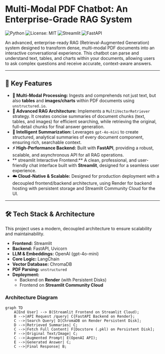 # Multi-Modal PDF Chatbot: An Enterprise-Grade RAG System

![Python](https://img.shields.io/badge/Python-3.9%2B-blue.svg)
![License: MIT](https://img.shields.io/badge/License-MIT-yellow.svg)
![Streamlit](https://img.shields.io/badge/Frontend-Streamlit-red)
![FastAPI](https://img.shields.io/badge/Backend-FastAPI-green)

An advanced, enterprise-ready RAG (Retrieval-Augmented Generation) system designed to transform dense, multi-modal PDF documents into an interactive conversational experience. This chatbot can parse and understand text, tables, and charts within your documents, allowing users to ask complex questions and receive accurate, context-aware answers.

---

## 🚀 Key Features

* **📄 Multi-Modal Processing:** Ingests and comprehends not just text, but also **tables** and **images/charts** within PDF documents using `unstructured.io`.
* **🧠 Advanced RAG Architecture:** Implements a `MultiVectorRetriever` strategy. It creates concise summaries of document chunks (text, tables, and images) for efficient searching, while retrieving the original, full-detail chunks for final answer generation.
* **🤖 Intelligent Summarization:** Leverages `gpt-4o-mini` to create structured, analytical summaries of every document component, ensuring rich, searchable context.
* **⚡️ High-Performance Backend:** Built with **FastAPI**, providing a robust, scalable, and asynchronous API for all RAG operations.
* ** streamlit  Interactive Frontend:** A clean, professional, and user-friendly chat interface built with **Streamlit**, designed for a seamless user experience.
* **☁️ Cloud-Native & Scalable:** Designed for production deployment with a decoupled frontend/backend architecture, using Render for backend hosting with persistent storage and Streamlit Community Cloud for the UI.

---

## 🛠️ Tech Stack & Architecture

This project uses a modern, decoupled architecture to ensure scalability and maintainability.

* **Frontend:** Streamlit
* **Backend:** FastAPI, Uvicorn
* **LLM & Embeddings:** OpenAI (gpt-4o-mini)
* **Core Logic:** LangChain
* **Vector Database:** ChromaDB
* **PDF Parsing:** `unstructured`
* **Deployment:**
    * Backend on **Render** (with Persistent Disks)
    * Frontend on **Streamlit Community Cloud**

### Architecture Diagram

```mermaid
graph TD
    A[End User] --> B(Streamlit Frontend on Streamlit Cloud);
    B -->|API Request /query| C{FastAPI Backend on Render};
    C -->|Search Query| D[ChromaDB on Render Persistent Disk];
    D -->|Retrieved Summaries| C;
    C -->|Fetch Full Content| F[Docstore (.pkl) on Persistent Disk];
    F -->|Original Text/Image| C;
    C -->|Augmented Prompt| E(OpenAI API);
    E -->|Generated Answer| C;
    C -->|Final Response| B;